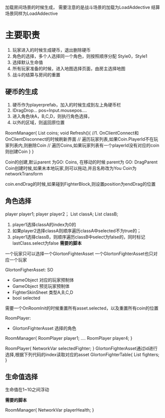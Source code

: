 加载房间场景的时候生成，
需要注意的是战斗场景的加载为LoadAddective
结算场景同样为LoadAddective

# 主要职责
1. 玩家进入的时候生成硬币，退出删除硬币
2. 角色的选择，多个人选择同一个角色，则按照顺序分配 Style0，Style1
1. 选择默认生命值
3. 所有玩家准备的时候，进入地图选择页面，由房主选择地图
1. 战斗的结算与房间的重置

## 硬币的生成

1. 硬币作为playerprefab，加入的时候生成到左上角硬币栏
2. IDragDrop... pos=Input.mousepos....
3. 进入角色块A，B,C,D，则执行角色选择，
4. 以外的区域，则返回原位置



RoomManager{
    List<Coin> coins;
    void Refresh(){
    //1. OnClientConnect和OnClientDisconnect的时候刷新界面
    //  遍历玩家列表,如果Coin.PlayerId不在玩家列表内,则删除Coin
    //  遍历Coins,如果玩家列表有一个playerId没有对应的coin则创建Coin
    }
}

Coin的创建,默认parent 为GO: Coins, 在移动的时候 parent为 GO: DragParent
Coin创建时候,如果未本地玩家,则可以拖动,并且名称改为You
Coin为networkTransform

coin.endDrag的时候,如果碰到FighterBlock,则设置position为endDrag的位置


## 角色选择

player player1;
player player2；
List<FighterAsset> classA;
List<FighterAsset> classB;

1. player1选择classA的index为0的
2. 如果player2选择classA则顺序遍历classA中selected不为true的；
3. player1选择classB，则顺序遍历classB中select为false的，同时标记lastClass.select为false
**需要的脚本**

一个玩家只可以选择一个GlortonFighterAsset
一个GlortonFighterAsset也只对应一个玩家


GlortonFigherAsset: SO
- GameObject 对应的玩家预制体
- GameObject 预览玩家预制体
- FighterSkinSheet 类型A,B,C,D
- bool selected

需要一个OnRoomInit的时候重置所有asset.selected，以及重置所有coin的位置

RoomPlayer: 
- GlortonFighterAsset 选择的角色

RoomManager{
    RoomPlayer player1;
        ....
    RoomPlayer player4;
}

RoomPlayer{
    NetworkVar<GlortonFighterAsset> selectedFighter;
}
GlortonFighterAsset通过id进行选择,根据下列代码的index读取对应的asset
GlortonFighterTable{
    List<GFAsset> fighters;
}


## 生命值选择

生命值在1~10之间浮动

**需要的脚本**

RoomManager{
    NetworkVar<short> playerHealth;
}